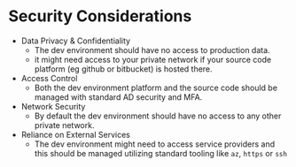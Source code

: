 # Security Considerations

- Data Privacy & Confidentiality
  - The dev environment should have no access to production data.
  - it might need access to your private network if your source code platform (eg github or bitbucket) is hosted there.
- Access Control
  - Both the dev environment platform and the source code should be managed with standard AD security and MFA.
- Network Security
  - By default the dev environment should have no access to any other private network.  
- Reliance on External Services
  - The dev environment might need to access service providers and this should be managed utilizing standard tooling like `az`, `https` or `ssh`   
